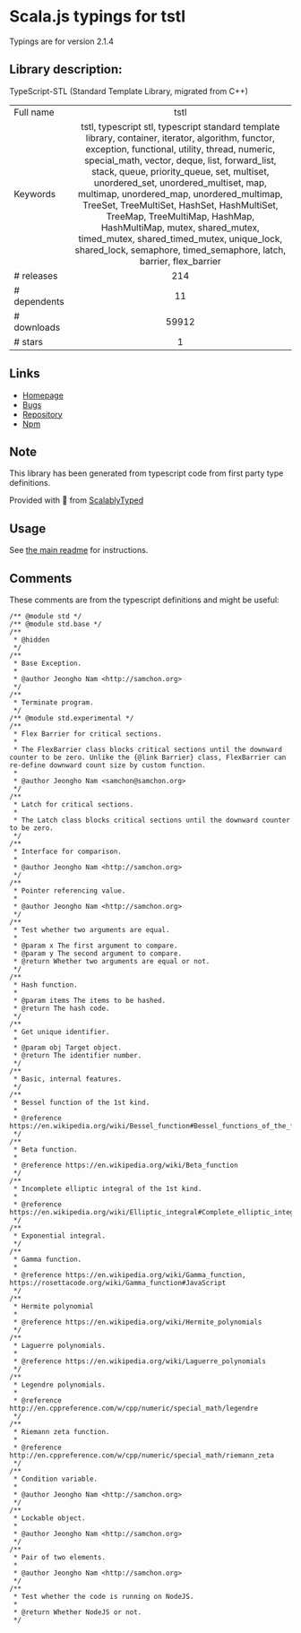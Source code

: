 
# Scala.js typings for tstl

Typings are for version 2.1.4

## Library description:
TypeScript-STL (Standard Template Library, migrated from C++)

|                    |                 |
| ------------------ | :-------------: |
| Full name          | tstl |
| Keywords           | tstl, typescript stl, typescript standard template library, container, iterator, algorithm, functor, exception, functional, utility, thread, numeric, special_math, vector, deque, list, forward_list, stack, queue, priority_queue, set, multiset, unordered_set, unordered_multiset, map, multimap, unordered_map, unordered_multimap, TreeSet, TreeMultiSet, HashSet, HashMultiSet, TreeMap, TreeMultiMap, HashMap, HashMultiMap, mutex, shared_mutex, timed_mutex, shared_timed_mutex, unique_lock, shared_lock, semaphore, timed_semaphore, latch, barrier, flex_barrier |
| # releases         | 214 |
| # dependents       | 11 |
| # downloads        | 59912 |
| # stars            | 1 |

## Links
- [Homepage](https://github.com/samchon/tstl)
- [Bugs](https://github.com/samchon/tstl/issues)
- [Repository](https://github.com/samchon/tstl)
- [Npm](https://www.npmjs.com/package/tstl)
    


## Note
This library has been generated from typescript code from first party type definitions.

Provided with :purple_heart: from [ScalablyTyped](https://github.com/oyvindberg/ScalablyTyped)

## Usage
See [the main readme](../../readme.md) for instructions.

## Comments

These comments are from the typescript definitions and might be useful:
```
/** @module std */
/** @module std.base */
/**
 * @hidden
 */
/**
 * Base Exception.
 *
 * @author Jeongho Nam <http://samchon.org>
 */
/**
 * Terminate program.
 */
/** @module std.experimental */
/**
 * Flex Barrier for critical sections.
 *
 * The FlexBarrier class blocks critical sections until the downward counter to be zero. Unlike the {@link Barrier} class, FlexBarrier can re-define downward count size by custom function.
 *
 * @author Jeongho Nam <samchon@samchon.org>
 */
/**
 * Latch for critical sections.
 *
 * The Latch class blocks critical sections until the downward counter to be zero.
 */
/**
 * Interface for comparison.
 *
 * @author Jeongho Nam <http://samchon.org>
 */
/**
 * Pointer referencing value.
 *
 * @author Jeongho Nam <http://samchon.org>
 */
/**
 * Test whether two arguments are equal.
 *
 * @param x The first argument to compare.
 * @param y The second argument to compare.
 * @return Whether two arguments are equal or not.
 */
/**
 * Hash function.
 *
 * @param items The items to be hashed.
 * @return The hash code.
 */
/**
 * Get unique identifier.
 *
 * @param obj Target object.
 * @return The identifier number.
 */
/**
 * Basic, internal features.
 */
/**
 * Bessel function of the 1st kind.
 *
 * @reference https://en.wikipedia.org/wiki/Bessel_function#Bessel_functions_of_the_first_kind:_J.CE.B1
 */
/**
 * Beta function.
 *
 * @reference https://en.wikipedia.org/wiki/Beta_function
 */
/**
 * Incomplete elliptic integral of the 1st kind.
 *
 * @reference https://en.wikipedia.org/wiki/Elliptic_integral#Complete_elliptic_integral_of_the_first_kind
 */
/**
 * Exponential integral.
 */
/**
 * Gamma function.
 *
 * @reference https://en.wikipedia.org/wiki/Gamma_function, https://rosettacode.org/wiki/Gamma_function#JavaScript
 */
/**
 * Hermite polynomial
 *
 * @reference https://en.wikipedia.org/wiki/Hermite_polynomials
 */
/**
 * Laguerre polynomials.
 *
 * @reference https://en.wikipedia.org/wiki/Laguerre_polynomials
 */
/**
 * Legendre polynomials.
 *
 * @reference http://en.cppreference.com/w/cpp/numeric/special_math/legendre
 */
/**
 * Riemann zeta function.
 *
 * @reference http://en.cppreference.com/w/cpp/numeric/special_math/riemann_zeta
 */
/**
 * Condition variable.
 *
 * @author Jeongho Nam <http://samchon.org>
 */
/**
 * Lockable object.
 *
 * @author Jeongho Nam <http://samchon.org>
 */
/**
 * Pair of two elements.
 *
 * @author Jeongho Nam <http://samchon.org>
 */
/**
 * Test whether the code is running on NodeJS.
 *
 * @return Whether NodeJS or not.
 */

```


